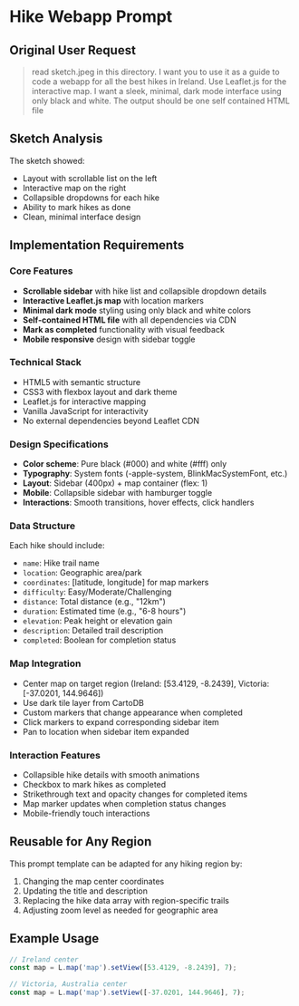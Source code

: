 # Hike Webapp Prompt

## Original User Request

> read sketch.jpeg in this directory. I want you to use it as a guide to code a webapp for all the best hikes in Ireland. Use Leaflet.js for the interactive map. I want a sleek, minimal, dark mode interface using only black and white. The output should be one self contained HTML file

## Sketch Analysis

The sketch showed:
- Layout with scrollable list on the left 
- Interactive map on the right
- Collapsible dropdowns for each hike
- Ability to mark hikes as done
- Clean, minimal interface design

## Implementation Requirements

### Core Features
- **Scrollable sidebar** with hike list and collapsible dropdown details
- **Interactive Leaflet.js map** with location markers
- **Minimal dark mode** styling using only black and white colors
- **Self-contained HTML file** with all dependencies via CDN
- **Mark as completed** functionality with visual feedback
- **Mobile responsive** design with sidebar toggle

### Technical Stack
- HTML5 with semantic structure
- CSS3 with flexbox layout and dark theme
- Leaflet.js for interactive mapping
- Vanilla JavaScript for interactivity
- No external dependencies beyond Leaflet CDN

### Design Specifications
- **Color scheme**: Pure black (#000) and white (#fff) only
- **Typography**: System fonts (-apple-system, BlinkMacSystemFont, etc.)
- **Layout**: Sidebar (400px) + map container (flex: 1)
- **Mobile**: Collapsible sidebar with hamburger toggle
- **Interactions**: Smooth transitions, hover effects, click handlers

### Data Structure
Each hike should include:
- `name`: Hike trail name
- `location`: Geographic area/park
- `coordinates`: [latitude, longitude] for map markers
- `difficulty`: Easy/Moderate/Challenging
- `distance`: Total distance (e.g., "12km")
- `duration`: Estimated time (e.g., "6-8 hours")
- `elevation`: Peak height or elevation gain
- `description`: Detailed trail description
- `completed`: Boolean for completion status

### Map Integration
- Center map on target region (Ireland: [53.4129, -8.2439], Victoria: [-37.0201, 144.9646])
- Use dark tile layer from CartoDB
- Custom markers that change appearance when completed
- Click markers to expand corresponding sidebar item
- Pan to location when sidebar item expanded

### Interaction Features
- Collapsible hike details with smooth animations
- Checkbox to mark hikes as completed
- Strikethrough text and opacity changes for completed items
- Map marker updates when completion status changes
- Mobile-friendly touch interactions

## Reusable for Any Region

This prompt template can be adapted for any hiking region by:
1. Changing the map center coordinates
2. Updating the title and description
3. Replacing the hike data array with region-specific trails
4. Adjusting zoom level as needed for geographic area

## Example Usage

```javascript
// Ireland center
const map = L.map('map').setView([53.4129, -8.2439], 7);

// Victoria, Australia center  
const map = L.map('map').setView([-37.0201, 144.9646], 7);
```